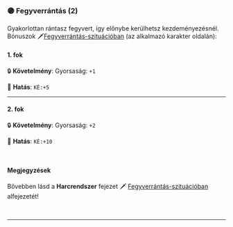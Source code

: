 ### 🟣 Fegyverrántás (2)

Gyakorlottan rántasz fegyvert, így előnybe kerülhetsz kezdeményezésnél.<br />
Bónuszok 🗡️[Fegyverrántás-szituációban](../065_01_harci_helyzetek.md#fegyverrántás) (az alkalmazó karakter oldalán):
#### 1. fok

🔒 **Követelmény**: Gyorsaság: `+1`

🌟 **Hatás**: `KÉ:+5`

---
#### 2. fok

🔒 **Követelmény**: Gyorsaság: `+2`

🌟 **Hatás**: `KÉ:+10`

<br />

#### Megjegyzések

Bővebben lásd a **Harcrendszer** fejezet 🗡️ [Fegyverrántás-szituációban](../065_01_harci_helyzetek.md#fegyverrántás) alfejezetét!

<br />

---
